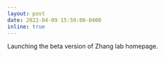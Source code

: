 ```yaml
---
layout: post
date: 2022-04-09 15:59:00-0400
inline: true
---
```


Launching the beta version of Zhang lab homepage.
